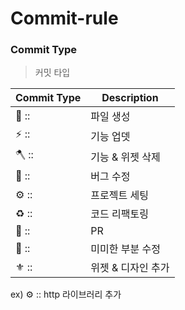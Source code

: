 # Commit-rule

### Commit Type

> 커밋 타입

| Commit Type | Description        |
| ----------- | ------------------ |
| 📑 ::        | 파일 생성          |
| ⚡️ ::        | 기능 업뎃          |
| 🪓 ::        | 기능 & 위젯 삭제   |
| 🐛 ::        | 버그 수정          |
| ⚙️ ::        | 프로젝트 세팅      |
| ♻️ ::        | 코드 리팩토링      |
| 🔀 ::        | PR                 |
| 🤏 ::        | 미미한 부분 수정   |
| ⚜️ ::        | 위젯 & 디자인 추가 |

ex)  ⚙️ ::  http 라이브러리 추가